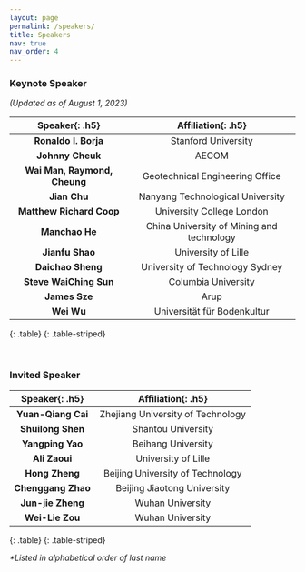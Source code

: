 ```yaml
---
layout: page
permalink: /speakers/
title: Speakers
nav: true
nav_order: 4
---
```


### Keynote Speaker

_(Updated as of August 1, 2023)_

|      **Speaker**{: .h5}      |          **Affiliation**{: .h5}           |
| :--------------------------: | :---------------------------------------: |
|     **Ronaldo I. Borja**     |            Stanford University            |
|       **Johnny Cheuk**       |                   AECOM                   |
| **Wai Man, Raymond, Cheung** |      Geotechnical Engineering Office      |
|         **Jian Chu**         |     Nanyang Technological University      |
|   **Matthew Richard Coop**   |         University College London         |
|        **Manchao He**        | China University of Mining and technology |
|       **Jianfu Shao**        |            University of Lille            |
|      **Daichao Sheng**       |      University of Technology Sydney      |
|    **Steve WaiChing Sun**    |            Columbia University            |
|        **James Sze**         |                   Arup                    |
|          **Wei Wu**          |        Universität für Bodenkultur        |
{: .table}
{: .table-striped}

<br>

### Invited Speaker

| **Speaker**{: .h5} |      **Affiliation**{: .h5}       |
| :----------------: | :-------------------------------: |
| **Yuan-Qiang Cai** | Zhejiang University of Technology |
| **Shuilong Shen**  |        Shantou University         |
|  **Yangping Yao**  |        Beihang University         |
|   **Ali Zaoui**    |        University of Lille        |
|   **Hong Zheng**   | Beijing University of Technology  |
| **Chenggang Zhao** |    Beijing Jiaotong University    |
| **Jun-jie Zheng**  |         Wuhan University          |
|  **Wei-Lie Zou**   |         Wuhan University          |
{: .table}
{: .table-striped}



_*Listed in alphabetical order of last name_
